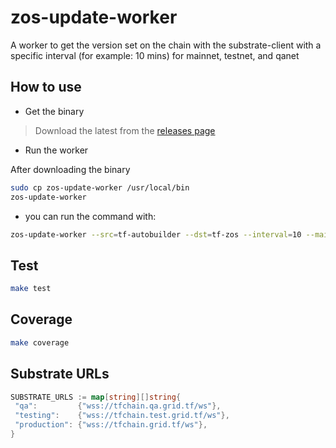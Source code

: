# zos-update-worker

A worker to get the version set on the chain with the substrate-client with a specific interval (for example: 10 mins) for mainnet, testnet, and qanet

## How to use

- Get the binary

> Download the latest from the [releases page](https://github.com/threefoldtech/zos/releases)

- Run the worker

After downloading the binary

```bash
sudo cp zos-update-worker /usr/local/bin
zos-update-worker
```

- you can run the command with:

```bash
zos-update-worker --src=tf-autobuilder --dst=tf-zos --interval=10 --main-url=wss://tfchain.grid.tf/ws --main-url=wss://tfchain.grid.tf/ws --test-url=wss://tfchain.test.grid.tf/ws --test-url=wss://tfchain.test.grid.tf/ws --qa-url=wss://tfchain.qa.grid.tf/ws --qa-url=wss://tfchain.qa.grid.tf/ws
```

## Test

```bash
make test
```

## Coverage

```bash
make coverage
```

## Substrate URLs

```go
SUBSTRATE_URLS := map[string][]string{
 "qa":         {"wss://tfchain.qa.grid.tf/ws"},
 "testing":    {"wss://tfchain.test.grid.tf/ws"},
 "production": {"wss://tfchain.grid.tf/ws"},
}
```
